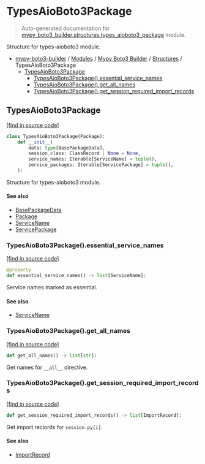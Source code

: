 # TypesAioBoto3Package

> Auto-generated documentation for [mypy_boto3_builder.structures.types_aioboto3_package](https://github.com/youtype/mypy_boto3_builder/blob/main/mypy_boto3_builder/structures/types_aioboto3_package.py) module.

Structure for types-aioboto3 module.

- [mypy-boto3-builder](../../README.md#mypy_boto3_builder) / [Modules](../../MODULES.md#mypy-boto3-builder-modules) / [Mypy Boto3 Builder](../index.md#mypy-boto3-builder) / [Structures](index.md#structures) / TypesAioBoto3Package
    - [TypesAioBoto3Package](#typesaioboto3package)
        - [TypesAioBoto3Package().essential_service_names](#typesaioboto3packageessential_service_names)
        - [TypesAioBoto3Package().get_all_names](#typesaioboto3packageget_all_names)
        - [TypesAioBoto3Package().get_session_required_import_records](#typesaioboto3packageget_session_required_import_records)

## TypesAioBoto3Package

[[find in source code]](https://github.com/youtype/mypy_boto3_builder/blob/main/mypy_boto3_builder/structures/types_aioboto3_package.py#L17)

```python
class TypesAioBoto3Package(Package):
    def __init__(
        data: type[BasePackageData],
        session_class: ClassRecord | None = None,
        service_names: Iterable[ServiceName] = tuple(),
        service_packages: Iterable[ServicePackage] = tuple(),
    ):
```

Structure for types-aioboto3 module.

#### See also

- [BasePackageData](../package_data.md#basepackagedata)
- [Package](package.md#package)
- [ServiceName](../service_name.md#servicename)
- [ServicePackage](service_package.md#servicepackage)

### TypesAioBoto3Package().essential_service_names

[[find in source code]](https://github.com/youtype/mypy_boto3_builder/blob/main/mypy_boto3_builder/structures/types_aioboto3_package.py#L34)

```python
@property
def essential_service_names() -> list[ServiceName]:
```

Service names marked as essential.

#### See also

- [ServiceName](../service_name.md#servicename)

### TypesAioBoto3Package().get_all_names

[[find in source code]](https://github.com/youtype/mypy_boto3_builder/blob/main/mypy_boto3_builder/structures/types_aioboto3_package.py#L72)

```python
def get_all_names() -> list[str]:
```

Get names for `__all__` directive.

### TypesAioBoto3Package().get_session_required_import_records

[[find in source code]](https://github.com/youtype/mypy_boto3_builder/blob/main/mypy_boto3_builder/structures/types_aioboto3_package.py#L45)

```python
def get_session_required_import_records() -> list[ImportRecord]:
```

Get import reciords for `session.py[i]`.

#### See also

- [ImportRecord](../import_helpers/import_record.md#importrecord)
